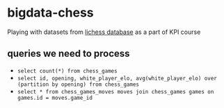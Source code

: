 # bigdata-chess

Playing with datasets from [lichess database](https://database.lichess.org/) as a part of KPI course

## queries we need to process

- `select count(*) from chess_games`
- `select id, opening, white_player_elo, avg(white_player_elo) over (partition by opening) from chess_games`
- `select * from chess_games_moves moves join chess_games games on games.id = moves.game_id`
